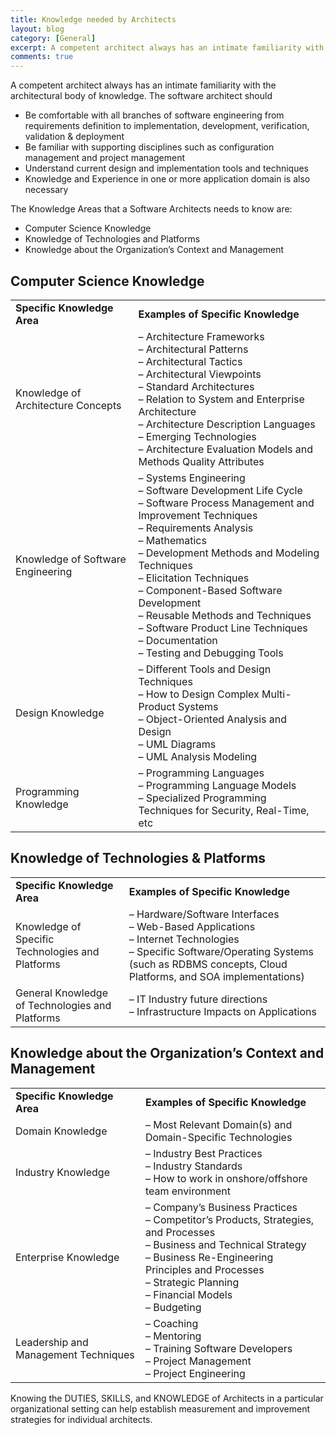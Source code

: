 ```yaml
---
title: Knowledge needed by Architects
layout: blog
category: [General]
excerpt: A competent architect always has an intimate familiarity with the architectural body of knowledge. The software architect should Be comfortable with all branches of software engineering from requirements definition to implementation, development, verification, validation & deployment Be familiar with supporting disciplines such as configuration management and project management Understand current design and implementation tools...
comments: true
---
```


A competent architect always has an intimate familiarity with the architectural body of knowledge. The software architect should

- Be comfortable with all branches of software engineering from requirements definition to implementation, development, verification, validation & deployment
- Be familiar with supporting disciplines such as configuration management and project management
- Understand current design and implementation tools and techniques
- Knowledge and Experience in one or more application domain is also necessary

The Knowledge Areas that a Software Architects needs to know are:

- Computer Science Knowledge
- Knowledge of Technologies and Platforms
- Knowledge about the Organization’s Context and Management

## Computer Science Knowledge

<table><tbody><tr><td><strong>Specific Knowledge Area</strong></td><td><strong>Examples of Specific Knowledge</strong></td></tr><tr><td>Knowledge of Architecture Concepts</td><td>– Architecture Frameworks <br>– Architectural Patterns <br>– Architectural Tactics <br>– Architectural Viewpoints <br>– Standard Architectures <br>– Relation to System and Enterprise Architecture <br>– Architecture Description Languages <br>– Emerging Technologies <br>– Architecture Evaluation Models and Methods Quality Attributes </td></tr><tr><td>Knowledge of Software Engineering</td><td>– Systems Engineering <br>– Software Development Life Cycle <br>– Software Process Management and Improvement Techniques <br>– Requirements Analysis <br>– Mathematics <br>– Development Methods and Modeling Techniques <br>– Elicitation Techniques <br>– Component-Based Software Development <br>– Reusable Methods and Techniques <br>– Software Product Line Techniques <br>– Documentation <br>– Testing and Debugging Tools </td></tr><tr><td>Design Knowledge</td><td>– Different Tools and Design Techniques <br>– How to Design Complex Multi-Product Systems <br>– Object-Oriented Analysis and Design <br>– UML Diagrams <br>– UML Analysis Modeling </td></tr><tr><td>Programming Knowledge</td><td>– Programming Languages <br>– Programming Language Models <br>– Specialized Programming Techniques for Security, Real-Time, etc </td></tr></tbody></table>

## Knowledge of Technologies & Platforms

<table><tbody><tr><td><strong>Specific Knowledge Area</strong></td><td><strong>Examples of Specific Knowledge</strong></td></tr><tr><td>Knowledge of Specific Technologies and Platforms</td><td>– Hardware/Software Interfaces <br>– Web-Based Applications <br>– Internet Technologies <br>– Specific Software/Operating Systems (such as RDBMS concepts, Cloud Platforms, and SOA implementations) </td></tr><tr><td>General Knowledge of Technologies and Platforms</td><td>– IT Industry future directions <br>– Infrastructure Impacts on Applications </td></tr></tbody></table>

## Knowledge about the Organization’s Context and Management

<table><tbody><tr><td><strong>Specific Knowledge Area</strong></td><td><strong>Examples of Specific Knowledge</strong></td></tr><tr><td>Domain Knowledge</td><td>– Most Relevant Domain(s) and Domain-Specific Technologies </td></tr><tr><td>Industry Knowledge</td><td>– Industry Best Practices <br>– Industry Standards <br>– How to work in onshore/offshore team environment </td></tr><tr><td>Enterprise Knowledge</td><td>– Company’s Business Practices <br>– Competitor’s Products, Strategies, and Processes <br>– Business and Technical Strategy <br>– Business Re-Engineering Principles and Processes <br>– Strategic Planning <br>– Financial Models <br>– Budgeting </td></tr><tr><td>Leadership and Management Techniques</td><td>– Coaching <br>– Mentoring <br>– Training Software Developers <br>– Project Management <br>– Project Engineering </td></tr></tbody></table>

Knowing the DUTIES, SKILLS, and KNOWLEDGE of Architects in a particular organizational setting can help establish measurement and improvement strategies for individual architects.
